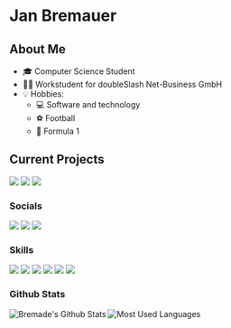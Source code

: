 # Jan Bremauer
## About Me
- 🎓 Computer Science Student
- 👨‍💼 Workstudent for doubleSlash Net-Business GmbH
- 💡 Hobbies:
  - 💻 Software and technology
  - ⚽ Football
  - 🏁 Formula 1

## Current Projects
<a href="https://bremauer.cc"><img src="https://img.shields.io/badge/Website%20-%232196f3.svg?style=for-the-badge&logo=codeforces&labelColor=black&logoColor=white"/></a>
<a href="https://github.com/bremade/recify"><img src="https://img.shields.io/badge/Recify%20-%232196f3.svg?style=for-the-badge&logo=github&labelColor=black"/></a>
<a href="https://github.com/bremade/dotfiles"><img src="https://img.shields.io/badge/Dotfiles%20-%232196f3.svg?style=for-the-badge&logo=github&labelColor=black"/></a>

### Socials
<a href="https://www.linkedin.com/in/jan-bremauer-2a603611b/"><img src="https://img.shields.io/badge/linkedIn%20-%230077B5.svg?&style=for-the-badge&logo=linkedin&logoColor=white"/></a> <a href="https://www.instagram.com/janb_98/"><img src="https://img.shields.io/badge/Instagram%20-%23E4405F.svg?&style=for-the-badge&logo=Instagram&logoColor=white"/></a> <a href="https://twitter.com/BremauerJan/"><img src="https://img.shields.io/badge/Twitter%20-%231DA1F2.svg?&style=for-the-badge&logo=Twitter&logoColor=white"/></a>

### Skills

<img src="https://img.shields.io/badge/java-%23ED8B00.svg?&style=for-the-badge&logo=java&logoColor=white"/> <img src="https://img.shields.io/badge/javascript%20-%23323330.svg?&style=for-the-badge&logo=javascript&logoColor=%23F7DF1E"/> <img src="https://img.shields.io/badge/go-%2300ADD8.svg?&style=for-the-badge&logo=go&logoColor=white"/> <img src="https://img.shields.io/badge/git%20-%23F05033.svg?&style=for-the-badge&logo=git&logoColor=white"/> <img src="https://img.shields.io/badge/shell_script%20-%23121011.svg?&style=for-the-badge&logo=gnu-bash&logoColor=white"/> <img src="https://img.shields.io/badge/react%20-%2320232a.svg?&style=for-the-badge&logo=react&logoColor=%2361DAFB"/>



### Github Stats

<img  alt="Most Used Languages" src="https://github-readme-stats.vercel.app/api/top-langs/?username=bremade&theme=tokyonight"/>
<img align="left" alt="Bremade's Github Stats" src="https://github-readme-stats.vercel.app/api?username=bremade&show_icons=true&theme=tokyonight" />

